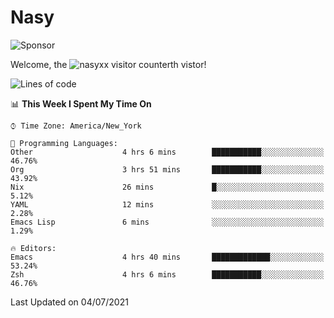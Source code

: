 # Nasy

<!--
<p align="center">
<img height="200" src="https://github-readme-stats.vercel.app/api?username=nasyxx&count_private=true&show_icons=true&theme=dracula&include_all_commits=true"/>
<img height="200" src="https://github-readme-stats.vercel.app/api/top-langs/?username=nasyxx&theme=dracula&hide=html,jupyter+notebook&count_private=true&show_icons=true"/>
</p>

  
----------------
-->

![Sponsor](https://img.shields.io/static/v1.svg?label=Sponsor&message=%E2%9D%A4&logo=GitHub&style=flat&color=pink)
 
Welcome, the ![nasyxx visitor counter](https://count.getloli.com/get/@nasyxx?theme=rule34)th vistor!
 
<!--START_SECTION:waka-->
![Lines of code](https://img.shields.io/badge/From%20Hello%20World%20I%27ve%20Written-5.4%20million%20lines%20of%20code-blue)

📊 **This Week I Spent My Time On** 

```text
⌚︎ Time Zone: America/New_York

💬 Programming Languages: 
Other                    4 hrs 6 mins        ███████████░░░░░░░░░░░░░░   46.76% 
Org                      3 hrs 51 mins       ███████████░░░░░░░░░░░░░░   43.92% 
Nix                      26 mins             █░░░░░░░░░░░░░░░░░░░░░░░░   5.12% 
YAML                     12 mins             ░░░░░░░░░░░░░░░░░░░░░░░░░   2.28% 
Emacs Lisp               6 mins              ░░░░░░░░░░░░░░░░░░░░░░░░░   1.29%

🔥 Editors: 
Emacs                    4 hrs 40 mins       █████████████░░░░░░░░░░░░   53.24% 
Zsh                      4 hrs 6 mins        ███████████░░░░░░░░░░░░░░   46.76%

```


 Last Updated on 04/07/2021
<!--END_SECTION:waka-->

<!-- ![visitors](https://visitor-badge.laobi.icu/badge?page_id=nasyxx.nasyxx) -->
